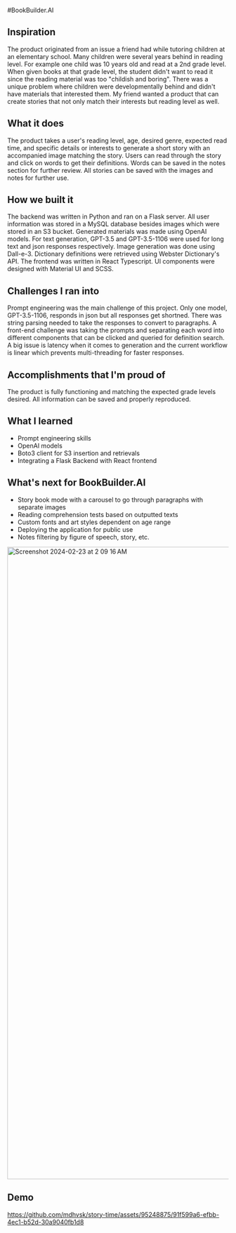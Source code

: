 #BookBuilder.AI

## Inspiration
The product originated from an issue a friend had while tutoring children at an elementary school. Many children were several years behind in reading level. For example one child was 10 years old and read at a 2nd grade level. When given books at that grade level, the student didn't want to read it since the reading material was too "childish and boring". There was a unique problem where children were developmentally behind and didn't have materials that interested them. My friend wanted a product that can create stories that not only match their interests but reading level as well.

## What it does
The product takes a user's reading level, age, desired genre, expected read time, and specific details or interests to generate a short story with an accompanied image matching the story. Users can read through the story and click on words to get their definitions. Words can be saved in the notes section for further review. All stories can be saved with the images and notes for further use. 

## How we built it
The backend was written in Python and ran on a Flask server. All user information was stored in a MySQL database besides images which were stored in an S3 bucket. Generated materials was made using OpenAI models. For text generation, GPT-3.5 and GPT-3.5-1106 were used for long text and json responses respectively. Image generation was done using Dall-e-3. Dictionary definitions were retrieved using Webster Dictionary's API. The frontend was written in React Typescript. UI components were designed with Material UI and SCSS.

## Challenges I ran into
Prompt engineering was the main challenge of this project. Only one model, GPT-3.5-1106, responds in json but all responses get shortned. There was string parsing needed to take the responses to convert to paragraphs. A front-end challenge was taking the prompts and separating each word into different components that can be clicked and queried for definition search. A big issue is latency when it comes to generation and the current workflow is linear which prevents multi-threading for faster responses. 

## Accomplishments that I'm proud of
The product is fully functioning and matching the expected grade levels desired. All information can be saved and properly reproduced. 

## What I learned
- Prompt engineering skills
- OpenAI models
- Boto3 client for S3 insertion and retrievals
- Integrating a Flask Backend with React frontend

## What's next for BookBuilder.AI
- Story book mode with a carousel to go through paragraphs with separate images
- Reading comprehension tests based on outputted texts
- Custom fonts and art styles dependent on age range
- Deploying the application for public use
- Notes filtering by figure of speech, story, etc.

<img width="1440" alt="Screenshot 2024-02-23 at 2 09 16 AM" src="https://github.com/mdhvsk/story-time/assets/95248875/e771ddef-13b5-466d-a6cf-68fcbebc878b">

## Demo

https://github.com/mdhvsk/story-time/assets/95248875/91f599a6-efbb-4ec1-b52d-30a9040fb1d8




